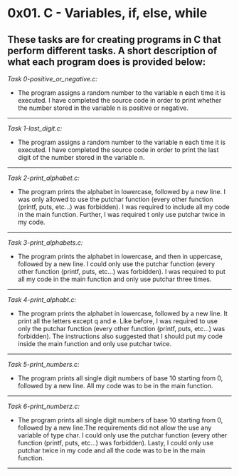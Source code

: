 # 0x01. C - Variables, if, else, while

**These tasks are for creating programs in C that perform different tasks. A short description of what each program does is provided below:**
-----------------------------------------
*Task 0-positive_or_negative.c:*
+ The program assigns a random number to the variable n each time it is executed. I have completed the source code in order to print whether the number stored in the variable n is positive or negative.
-----------------------------------------------
*Task 1-last_digit.c:*
+ The program assigns a random number to the variable n each time it is executed. I have completed the source code in order to print the last digit of the number stored in the variable n.
-----------------------------------------------
*Task 2-print_alphabet.c:*
+ The program prints the alphabet in lowercase, followed by a new line. I was only allowed to use the putchar function (every other function (printf, puts, etc…) was forbidden). I was required to include all my code in the main function. Further, I was required t only use putchar twice in my code.
-----------------------------------------------
*Task 3-print_alphabets.c:*
+ The program prints the alphabet in lowercase, and then in uppercase, followed by a new line. I could only use the putchar function (every other function (printf, puts, etc…) was forbidden). I was required to put all my code in the main function and only use putchar three times.
---------------------------------------------------
*Task 4-print_alphabt.c:*
+ The program prints the alphabet in lowercase, followed by a new line. It print all the letters except q and e. Like before, I was required to use only the putchar function (every other function (printf, puts, etc…) was forbidden). The instructions also suggested that I should put my code inside the main function and only use putchar twice.
---------------------------------------------------------
*Task 5-print_numbers.c:*
+ The program prints all single digit numbers of base 10 starting from 0, followed by a new line. All my code was to be in the main function.
------------------------------------------------------
*Task 6-print_numberz.c:*
+ The program prints all single digit numbers of base 10 starting from 0, followed by a new line.The requirements did not allow the use any variable of type char. I could only use the putchar function (every other function (printf, puts, etc…) was forbidden). Lasty, I could only use putchar twice in my code and all the code was to be in the main function.
-------------------------------------------------------------
